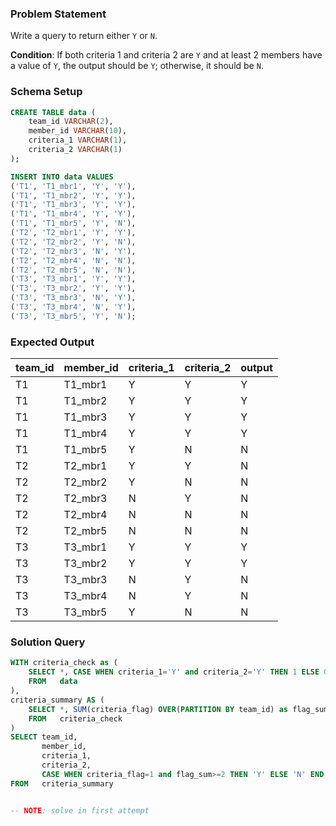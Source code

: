 ### Problem Statement

Write a query to return either `Y` or `N`.

**Condition**: If both criteria 1 and criteria 2 are `Y` and at least 2 members have a value of `Y`, the output should be `Y`; otherwise, it should be `N`.

### Schema Setup

```sql
CREATE TABLE data (
    team_id VARCHAR(2),
    member_id VARCHAR(10),
    criteria_1 VARCHAR(1),
    criteria_2 VARCHAR(1)
);

INSERT INTO data VALUES 
('T1', 'T1_mbr1', 'Y', 'Y'),
('T1', 'T1_mbr2', 'Y', 'Y'),
('T1', 'T1_mbr3', 'Y', 'Y'),
('T1', 'T1_mbr4', 'Y', 'Y'),
('T1', 'T1_mbr5', 'Y', 'N'),
('T2', 'T2_mbr1', 'Y', 'Y'),
('T2', 'T2_mbr2', 'Y', 'N'),
('T2', 'T2_mbr3', 'N', 'Y'),
('T2', 'T2_mbr4', 'N', 'N'),
('T2', 'T2_mbr5', 'N', 'N'),
('T3', 'T3_mbr1', 'Y', 'Y'),
('T3', 'T3_mbr2', 'Y', 'Y'),
('T3', 'T3_mbr3', 'N', 'Y'),
('T3', 'T3_mbr4', 'N', 'Y'),
('T3', 'T3_mbr5', 'Y', 'N');
```


### Expected Output

| team_id | member_id | criteria_1 | criteria_2 | output |
|---------|-----------|------------|------------|--------|
| T1      | T1_mbr1   | Y          | Y          | Y      |
| T1      | T1_mbr2   | Y          | Y          | Y      |
| T1      | T1_mbr3   | Y          | Y          | Y      |
| T1      | T1_mbr4   | Y          | Y          | Y      |
| T1      | T1_mbr5   | Y          | N          | N      |
| T2      | T2_mbr1   | Y          | Y          | N      |
| T2      | T2_mbr2   | Y          | N          | N      |
| T2      | T2_mbr3   | N          | Y          | N      |
| T2      | T2_mbr4   | N          | N          | N      |
| T2      | T2_mbr5   | N          | N          | N      |
| T3      | T3_mbr1   | Y          | Y          | Y      |
| T3      | T3_mbr2   | Y          | Y          | Y      |
| T3      | T3_mbr3   | N          | Y          | N      |
| T3      | T3_mbr4   | N          | Y          | N      |
| T3      | T3_mbr5   | Y          | N          | N      |




### Solution Query

```sql
WITH criteria_check as (
    SELECT *, CASE WHEN criteria_1='Y' and criteria_2='Y' THEN 1 ELSE 0 END as criteria_flag
    FROM   data
),
criteria_summary AS (
    SELECT *, SUM(criteria_flag) OVER(PARTITION BY team_id) as flag_sum
    FROM   criteria_check
)
SELECT team_id, 
       member_id, 
       criteria_1, 
       criteria_2,
       CASE WHEN criteria_flag=1 and flag_sum>=2 THEN 'Y' ELSE 'N' END as output
FROM   criteria_summary


-- NOTE: solve in first attempt
```
